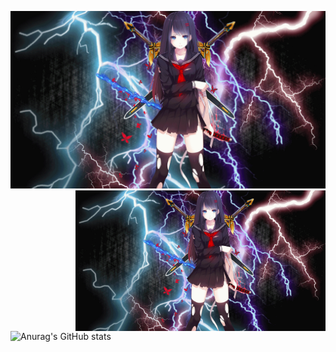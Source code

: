 [![MasterHead](dcyab75-9ac13a29-d1c4-4807-a669-b94fe5c22a66.gif)](https://github.com/slayywrld)
<img align="right" alt="Coding" width="400" src="dcyab75-9ac13a29-d1c4-4807-a669-b94fe5c22a66.gif">

![Anurag's GitHub stats](https://github-readme-stats.vercel.app/api?username=slayywrld&show_icons=true&theme=radical)
